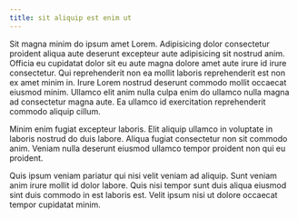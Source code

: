 ```yaml
---
title: sit aliquip est enim ut
---
```


Sit magna minim do ipsum amet Lorem. Adipisicing dolor consectetur proident aliqua aute deserunt excepteur aute adipisicing sit nostrud anim. Officia eu cupidatat dolor sit eu aute magna dolore amet aute irure id irure consectetur. Qui reprehenderit non ea mollit laboris reprehenderit est non ex amet minim in. Irure Lorem nostrud deserunt commodo mollit occaecat eiusmod minim. Ullamco elit anim nulla culpa enim do ullamco nulla magna ad consectetur magna aute. Ea ullamco id exercitation reprehenderit commodo aliquip cillum.

Minim enim fugiat excepteur laboris. Elit aliquip ullamco in voluptate in laboris nostrud do duis labore. Aliqua fugiat consectetur non sit commodo anim. Veniam nulla deserunt eiusmod ullamco tempor proident non qui eu proident.

Quis ipsum veniam pariatur qui nisi velit veniam ad aliquip. Sunt veniam anim irure mollit id dolor labore. Quis nisi tempor sunt duis aliqua eiusmod sint duis commodo in est laboris est. Velit ipsum nisi ut dolore occaecat tempor cupidatat minim.